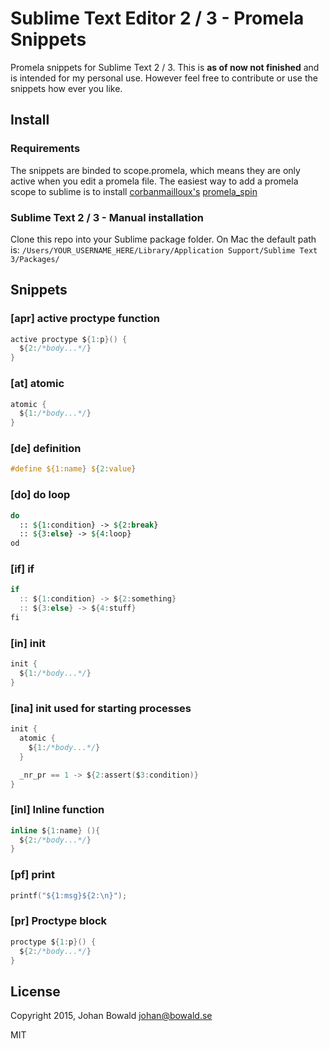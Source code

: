 Sublime Text Editor 2 / 3 - Promela Snippets
===========================================

Promela snippets for Sublime Text 2 / 3. This is **as of now not finished** and is intended for my personal use. However feel free to contribute or use the snippets how ever you like.



Install
-------

### Requirements

The snippets are binded to scope.promela, which means they are only active when you edit a promela file. The easiest way to add a promela scope to sublime is to install [corbanmailloux's](https://github.com/corbanmailloux) [promela_spin](https://github.com/corbanmailloux/sublime-promela-spin)

### Sublime Text 2 / 3 - Manual installation

Clone this repo into your Sublime package folder.
On Mac the default path is: ```/Users/YOUR_USERNAME_HERE/Library/Application Support/Sublime Text 3/Packages/```


Snippets
--------

### [apr] active proctype function

```c
active proctype ${1:p}() {
  ${2:/*body...*/}
}
```


### [at] atomic

```c
atomic {
  ${1:/*body...*/}
}
```


### [de] definition

```c
#define ${1:name} ${2:value}
```


### [do] do loop

```do
do
  :: ${1:condition} -> ${2:break}
  :: ${3:else} -> ${4:loop}
od
```


### [if] if

```c
if
  :: ${1:condition} -> ${2:something}
  :: ${3:else} -> ${4:stuff}
fi
```


### [in] init

```c
init {
  ${1:/*body...*/}
}
```


### [ina] init used for starting processes

```c
init {
  atomic {
    ${1:/*body...*/}
  }

  _nr_pr == 1 -> ${2:assert($3:condition)}
}
```

### [inl] Inline function

```c
inline ${1:name} (){
  ${2:/*body...*/}
}
```


### [pf] print

```c
printf("${1:msg}${2:\n}");
```


### [pr] Proctype block

```c
proctype ${1:p}() {
  ${2:/*body...*/}
}
```

License
-------

Copyright 2015, Johan Bowald  <johan@bowald.se>

MIT
